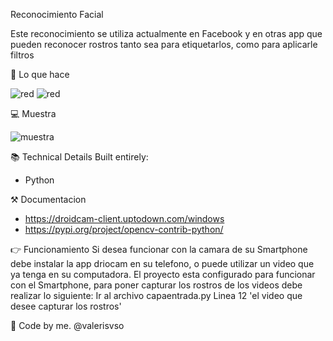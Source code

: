 Reconocimiento Facial

Este reconocimiento se utiliza actualmente en Facebook y en otras app que pueden reconocer rostros tanto sea para etiquetarlos, como para aplicarle filtros

📱 Lo que hace

![red](https://github.com/valerisvso/reconocimientofacial/blob/master/reconocimiento%20facial2.jpg)
![red](https://github.com/valerisvso/reconocimientofacial/blob/master/reconocimiento%20facial.jpg)

💻 Muestra

![muestra](https://github.com/valerisvso/reconocimientofacial/blob/master/reconocimiento%20facial3.jpg)

📚 Technical Details
Built entirely:
- Python

⚒ Documentacion
- https://droidcam-client.uptodown.com/windows
- https://pypi.org/project/opencv-contrib-python/



👉 Funcionamiento
Si desea funcionar con la camara de su Smartphone debe instalar la app driocam en su telefono, o puede utilizar un video que ya tenga en su computadora.
El proyecto esta configurado para funcionar con el Smartphone, para poner capturar los rostros de los videos debe realizar lo siguiente:
Ir al archivo capaentrada.py
Linea 12 'el video que desee capturar los rostros'

🙋 Code by me.
@valerisvso
